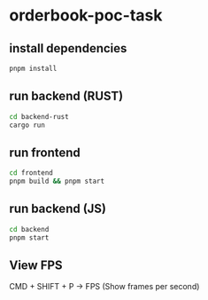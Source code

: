# orderbook-poc-task

## install dependencies

```bash
pnpm install
```

## run backend (RUST)

```bash
cd backend-rust 
cargo run
```

## run frontend

```bash
cd frontend
pnpm build && pnpm start
```

## run backend (JS)

```bash
cd backend
pnpm start
```
    

## View FPS

CMD + SHIFT + P -> FPS (Show frames per second)